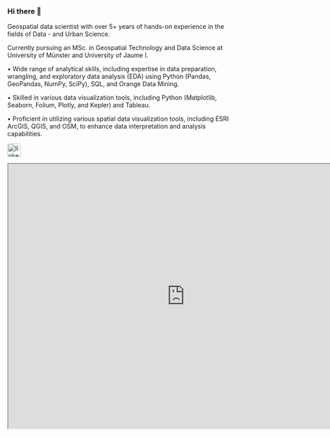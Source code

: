 ### Hi there 👋

Geospatial data scientist with over 5+ years of hands-on experience in the fields of Data - and Urban Science.

Currently pursuing an MSc. in Geospatial Technology and Data Science at University of Münster and University of Jaume I.

• Wide range of analytical skills, including expertise in data preparation, wrangling, and exploratory data analysis (EDA) using Python (Pandas, GeoPandas, NumPy, SciPy), SQL, and Orange Data Mining.

• Skilled in various data visualization tools, including Python (Matplotlib, Seaborn, Folium, Plotly, and Kepler) and Tableau.

• Proficient in utilizing various spatial data visualization tools, including ESRI ArcGIS, QGIS, and OSM, to enhance data interpretation and analysis capabilities.


[<img src='https://cdn.jsdelivr.net/npm/simple-icons@3.0.1/icons/linkedin.svg' alt='linkedin' height='30'>](https://www.linkedin.com/in/safakcoze)


<iframe src="https://github.com/safakcoze/safakcoze/blob/main/github.html" width="800" height="600"></iframe>
